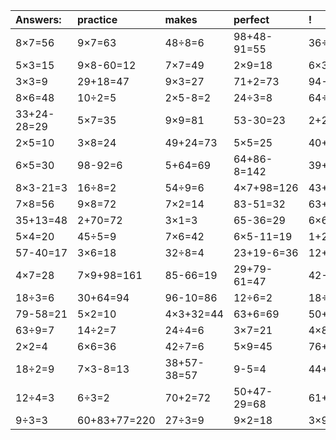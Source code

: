 | Answers: | practice | makes | perfect | ! |
| :--- | :--- | :--- | :--- | :--- |
| 8×7=56 | 9×7=63 | 48÷8=6 | 98+48-91=55 | 36÷4=9 | 
| 5×3=15 | 9×8-60=12 | 7×7=49 | 2×9=18 | 6×3=18 | 
| 3×3=9 | 29+18=47 | 9×3=27 | 71+2=73 | 94-3=91 | 
| 8×6=48 | 10÷2=5 | 2×5-8=2 | 24÷3=8 | 64÷8=8 | 
| 33+24-28=29 | 5×7=35 | 9×9=81 | 53-30=23 | 2+20=22 | 
| 2×5=10 | 3×8=24 | 49+24=73 | 5×5=25 | 40+29=69 | 
| 6×5=30 | 98-92=6 | 5+64=69 | 64+86-8=142 | 39+4+90=133 | 
| 8×3-21=3 | 16÷8=2 | 54÷9=6 | 4×7+98=126 | 43+84+44=171 | 
| 7×8=56 | 9×8=72 | 7×2=14 | 83-51=32 | 63+14=77 | 
| 35+13=48 | 2+70=72 | 3×1=3 | 65-36=29 | 6×6-4=32 | 
| 5×4=20 | 45÷5=9 | 7×6=42 | 6×5-11=19 | 1+28=29 | 
| 57-40=17 | 3×6=18 | 32÷8=4 | 23+19-6=36 | 12+93-81=24 | 
| 4×7=28 | 7×9+98=161 | 85-66=19 | 29+79-61=47 | 42-10=32 | 
| 18÷3=6 | 30+64=94 | 96-10=86 | 12÷6=2 | 18÷6=3 | 
| 79-58=21 | 5×2=10 | 4×3+32=44 | 63+6=69 | 50+89-75=64 | 
| 63÷9=7 | 14÷2=7 | 24÷4=6 | 3×7=21 | 4×8=32 | 
| 2×2=4 | 6×6=36 | 42÷7=6 | 5×9=45 | 76+32-26=82 | 
| 18÷2=9 | 7×3-8=13 | 38+57-38=57 | 9-5=4 | 44+55=99 | 
| 12÷4=3 | 6÷3=2 | 70+2=72 | 50+47-29=68 | 61+58-4=115 | 
| 9÷3=3 | 60+83+77=220 | 27÷3=9 | 9×2=18 | 3×9=27 | 

